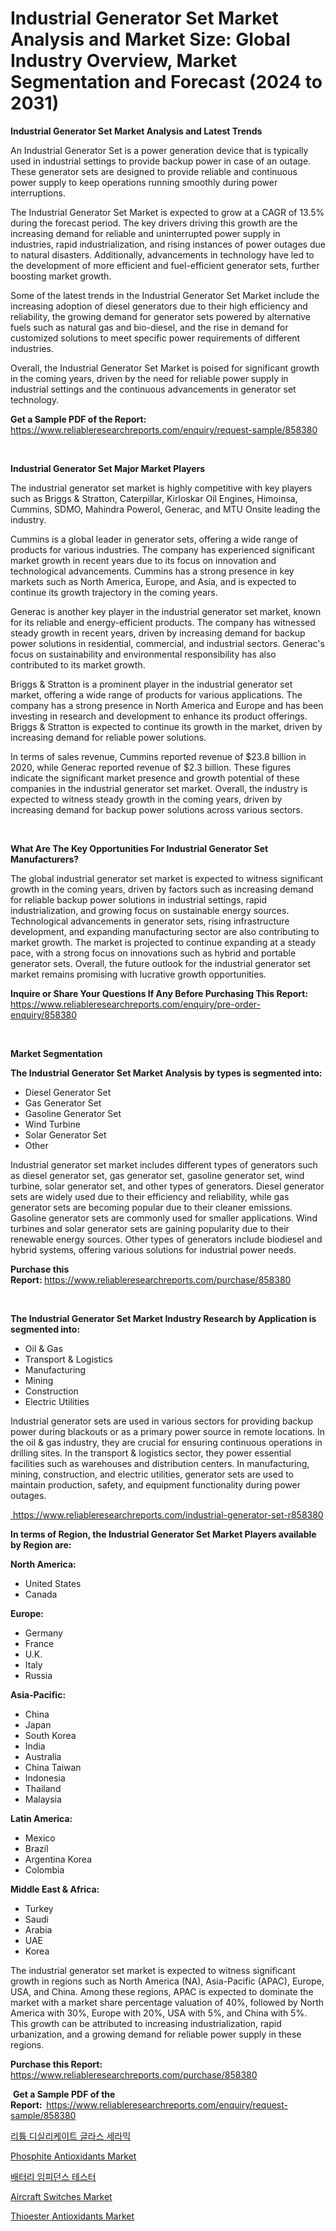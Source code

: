 <p><h1>Industrial Generator Set Market Analysis and Market Size: Global Industry Overview, Market Segmentation and Forecast (2024 to 2031)</h1></p><p><strong>Industrial Generator Set Market Analysis and Latest Trends</strong></p>
<p><p>An Industrial Generator Set is a power generation device that is typically used in industrial settings to provide backup power in case of an outage. These generator sets are designed to provide reliable and continuous power supply to keep operations running smoothly during power interruptions.</p><p>The Industrial Generator Set Market is expected to grow at a CAGR of 13.5% during the forecast period. The key drivers driving this growth are the increasing demand for reliable and uninterrupted power supply in industries, rapid industrialization, and rising instances of power outages due to natural disasters. Additionally, advancements in technology have led to the development of more efficient and fuel-efficient generator sets, further boosting market growth.</p><p>Some of the latest trends in the Industrial Generator Set Market include the increasing adoption of diesel generators due to their high efficiency and reliability, the growing demand for generator sets powered by alternative fuels such as natural gas and bio-diesel, and the rise in demand for customized solutions to meet specific power requirements of different industries.</p><p>Overall, the Industrial Generator Set Market is poised for significant growth in the coming years, driven by the need for reliable power supply in industrial settings and the continuous advancements in generator set technology.</p></p>
<p><strong>Get a Sample PDF of the Report:&nbsp;</strong> <a href="https://www.reliableresearchreports.com/enquiry/request-sample/858380">https://www.reliableresearchreports.com/enquiry/request-sample/858380</a></p>
<p>&nbsp;</p>
<p><strong>Industrial Generator Set Major Market Players</strong></p>
<p><p>The industrial generator set market is highly competitive with key players such as Briggs & Stratton, Caterpillar, Kirloskar Oil Engines, Himoinsa, Cummins, SDMO, Mahindra Powerol, Generac, and MTU Onsite leading the industry. </p><p>Cummins is a global leader in generator sets, offering a wide range of products for various industries. The company has experienced significant market growth in recent years due to its focus on innovation and technological advancements. Cummins has a strong presence in key markets such as North America, Europe, and Asia, and is expected to continue its growth trajectory in the coming years.</p><p>Generac is another key player in the industrial generator set market, known for its reliable and energy-efficient products. The company has witnessed steady growth in recent years, driven by increasing demand for backup power solutions in residential, commercial, and industrial sectors. Generac's focus on sustainability and environmental responsibility has also contributed to its market growth.</p><p>Briggs & Stratton is a prominent player in the industrial generator set market, offering a wide range of products for various applications. The company has a strong presence in North America and Europe and has been investing in research and development to enhance its product offerings. Briggs & Stratton is expected to continue its growth in the market, driven by increasing demand for reliable power solutions.</p><p>In terms of sales revenue, Cummins reported revenue of $23.8 billion in 2020, while Generac reported revenue of $2.3 billion. These figures indicate the significant market presence and growth potential of these companies in the industrial generator set market. Overall, the industry is expected to witness steady growth in the coming years, driven by increasing demand for backup power solutions across various sectors.</p></p>
<p>&nbsp;</p>
<p><strong>What Are The Key Opportunities For Industrial Generator Set Manufacturers?</strong></p>
<p><p>The global industrial generator set market is expected to witness significant growth in the coming years, driven by factors such as increasing demand for reliable backup power solutions in industrial settings, rapid industrialization, and growing focus on sustainable energy sources. Technological advancements in generator sets, rising infrastructure development, and expanding manufacturing sector are also contributing to market growth. The market is projected to continue expanding at a steady pace, with a strong focus on innovations such as hybrid and portable generator sets. Overall, the future outlook for the industrial generator set market remains promising with lucrative growth opportunities.</p></p>
<p><strong>Inquire or Share Your Questions If Any Before Purchasing This Report:</strong> <a href="https://www.reliableresearchreports.com/enquiry/pre-order-enquiry/858380">https://www.reliableresearchreports.com/enquiry/pre-order-enquiry/858380</a></p>
<p>&nbsp;</p>
<p><strong>Market Segmentation</strong></p>
<p><strong>The Industrial Generator Set Market Analysis by types is segmented into:</strong></p>
<p><ul><li>Diesel Generator Set</li><li>Gas Generator Set</li><li>Gasoline Generator Set</li><li>Wind Turbine</li><li>Solar Generator Set</li><li>Other</li></ul></p>
<p><p>Industrial generator set market includes different types of generators such as diesel generator set, gas generator set, gasoline generator set, wind turbine, solar generator set, and other types of generators. Diesel generator sets are widely used due to their efficiency and reliability, while gas generator sets are becoming popular due to their cleaner emissions. Gasoline generator sets are commonly used for smaller applications. Wind turbines and solar generator sets are gaining popularity due to their renewable energy sources. Other types of generators include biodiesel and hybrid systems, offering various solutions for industrial power needs.</p></p>
<p><strong>Purchase this Report:&nbsp;</strong><a href="https://www.reliableresearchreports.com/purchase/858380">https://www.reliableresearchreports.com/purchase/858380</a></p>
<p>&nbsp;</p>
<p><strong>The Industrial Generator Set Market Industry Research by Application is segmented into:</strong></p>
<p><ul><li>Oil & Gas</li><li>Transport & Logistics</li><li>Manufacturing</li><li>Mining</li><li>Construction</li><li>Electric Utilities</li></ul></p>
<p><p>Industrial generator sets are used in various sectors for providing backup power during blackouts or as a primary power source in remote locations. In the oil & gas industry, they are crucial for ensuring continuous operations in drilling sites. In the transport & logistics sector, they power essential facilities such as warehouses and distribution centers. In manufacturing, mining, construction, and electric utilities, generator sets are used to maintain production, safety, and equipment functionality during power outages.</p></p>
<p><a href="https://www.reliableresearchreports.com/industrial-generator-set-r858380">&nbsp;https://www.reliableresearchreports.com/industrial-generator-set-r858380</a></p>
<p><strong>In terms of Region, the Industrial Generator Set Market Players available by Region are:</strong></p>
<p>
    <p> <strong> North America: </strong>
        <ul>
            <li>United States</li>
            <li>Canada</li>
        </ul>
        </p> 
    <p> <strong> Europe: </strong>
        <ul>
            <li>Germany</li>
            <li>France</li>
            <li>U.K.</li>
            <li>Italy</li>
            <li>Russia</li>
        </ul>
        </p> 
    <p> <strong> Asia-Pacific: </strong>
        <ul>
            <li>China</li>
            <li>Japan</li>
            <li>South Korea</li>
            <li>India</li>
            <li>Australia</li>
            <li>China Taiwan</li>
            <li>Indonesia</li>
            <li>Thailand</li>
            <li>Malaysia</li>
        </ul>
        </p> 
    <p> <strong> Latin America: </strong>
        <ul>
            <li>Mexico</li>
            <li>Brazil</li>
            <li>Argentina Korea</li>
            <li>Colombia</li>
        </ul>
        </p> 
    <p> <strong> Middle East & Africa: </strong>
        <ul>
            <li>Turkey</li>
            <li>Saudi</li>
            <li>Arabia</li>
            <li>UAE</li>
            <li>Korea</li>
        </ul>
    </p>
    </p>
<p><p>The industrial generator set market is expected to witness significant growth in regions such as North America (NA), Asia-Pacific (APAC), Europe, USA, and China. Among these regions, APAC is expected to dominate the market with a market share percentage valuation of 40%, followed by North America with 30%, Europe with 20%, USA with 5%, and China with 5%. This growth can be attributed to increasing industrialization, rapid urbanization, and a growing demand for reliable power supply in these regions.</p></p>
<p><strong>Purchase this Report: </strong><a href="https://www.reliableresearchreports.com/purchase/858380">https://www.reliableresearchreports.com/purchase/858380</a></p>
<p>&nbsp;<strong>Get a Sample PDF of the Report:&nbsp;&nbsp;</strong><a href="https://www.reliableresearchreports.com/enquiry/request-sample/858380">https://www.reliableresearchreports.com/enquiry/request-sample/858380</a></p>
<p><strong></strong></p>
<p><p><a href="https://github.com/Hubertstyenger6685/Market-Research-Report-List-1/blob/main/950455825352.md">리튬 디실리케이트 글라스 세라믹</a></p><p><a href="https://issuu.com/reportprime-2/docs/phosphite-antioxidants-market-size-2030.pptx">Phosphite Antioxidants Market</a></p><p><a href="https://github.com/hxzi07639916/Market-Research-Report-List-1/blob/main/313881025351.md">배터리 임피던스 테스터</a></p><p><a href="https://github.com/guneycigdem35/Market-Research-Report-List-2/blob/main/aircraft-switches-market.md">Aircraft Switches Market</a></p><p><a href="https://issuu.com/reportprime-2/docs/thioester-antioxidants-market-size-2030.pptx">Thioester Antioxidants Market</a></p></p>